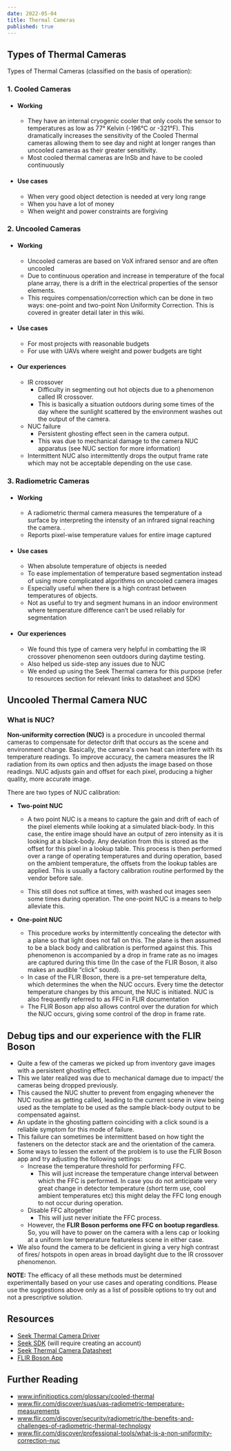 ```yaml
---
date: 2022-05-04
title: Thermal Cameras
published: true
---
```

## Types of Thermal Cameras
Types of Thermal Cameras (classified on the basis of operation):

### 1. Cooled Cameras
- #### Working
  - They have an internal cryogenic cooler that only cools the sensor to temperatures as low as 77° Kelvin (-196°C or -321°F). This dramatically increases the sensitivity of the Cooled Thermal cameras allowing them to see day and night at longer ranges than uncooled cameras as their greater sensitivity.
  - Most cooled thermal cameras are InSb and have to be cooled continuously

- #### Use cases
  - When very good object detection is needed at very long range
  - When you have a lot of money
  - When weight and power constraints are forgiving

### 2. Uncooled Cameras
- #### Working
  - Uncooled cameras are based on VoX infrared sensor and are often uncooled 
  - Due to continuous operation and increase in temperature of the focal plane array, there is a drift in the electrical properties of the sensor elements.
  - This requires compensation/correction which can be done in two ways: one-point and two-point Non Uniformity Correction. This is covered in greater detail later in this wiki.

- #### Use cases
  - For most projects with reasonable budgets
  - For use with UAVs where weight and power budgets are tight

- #### Our experiences
  - IR crossover
    - Difficulty in segmenting out hot objects due to a phenomenon called IR crossover.
    - This is basically a situation outdoors during some times of the day where the sunlight scattered by the environment washes out the output of the camera.
  - NUC failure
    - Persistent ghosting effect seen in the camera output.
    - This was due to mechanical damage to the camera NUC apparatus (see NUC section for more information)
  - Intermittent NUC also intermittently drops the output frame rate which may not be acceptable depending on the use case.

### 3. Radiometric Cameras
- #### Working 
  - A radiometric thermal camera measures the temperature of a surface by interpreting the intensity of an infrared signal reaching the camera. .
  - Reports pixel-wise temperature values for entire image captured

- #### Use cases
  - When absolute temperature of objects is needed
  - To ease implementation of temperature based segmentation instead of using more complicated algorithms on uncooled camera images
  - Especially useful when there is a high contrast between temperatures of objects.
  - Not as useful to try and segment humans in an indoor environment where temperature difference can’t be used reliably for segmentation

- #### Our experiences
  - We found this type of camera very helpful in combatting the IR crossover phenomenon seen outdoors during daytime testing.
  - Also helped us side-step any issues due to NUC
  - We ended up using the Seek Thermal camera for this purpose (refer to resources section for relevant links to datasheet and SDK)

## Uncooled Thermal Camera NUC

### What is NUC?

**Non-uniformity correction (NUC)** is a procedure in uncooled thermal cameras to compensate for detector drift that occurs as the scene and environment change. Basically, the camera's own heat can interfere with its temperature readings. To improve accuracy, the camera measures the IR radiation from its own optics and then adjusts the image based on those readings. NUC adjusts gain and offset for each pixel, producing a higher quality, more accurate image.

There are two types of NUC calibration:
- **Two-point NUC**

  - A two point NUC is a means to capture the gain and drift of each of the pixel elements while looking at a simulated black-body. In this case, the entire image should have an output of zero intensity as it is looking at a black-body. Any deviation from this is stored as the offset for this pixel in a lookup table. This process is then performed over a range of operating temperatures and during operation, based on the ambient temperature, the offsets from the lookup tables are applied. This is usually a factory calibration routine performed by the vendor before sale.

  - This still does not suffice at times, with washed out images seen some times during operation. The one-point NUC is a means to help alleviate this. 


- **One-point NUC**

  - This procedure works by intermittently concealing the detector with a plane so that light does not fall on this. The plane is then assumed to be a black body and calibration is performed against this. This phenomenon is accompanied by a drop in frame rate as no images are captured during this time (In the case of the FLIR Boson, it also makes an audible “click” sound).
  - In case of the FLIR Boson, there is a pre-set temperature delta, which determines the when the NUC occurs. Every time the detector temperature changes by this amount, the NUC is initiated. NUC is also frequently referred to as FFC in FLIR documentation
  - The FLIR Boson app also allows control over the duration for which the NUC occurs, giving some control of the drop in frame rate.

## Debug tips and our experience with the FLIR Boson
- Quite a few of the cameras we picked up from inventory gave images with a persistent ghosting effect.
- This we later realized was due to mechanical damage due to impact/ the cameras being dropped previously.
- This caused the NUC shutter to prevent from engaging whenever the NUC routine as getting called, leading to the current scene in view being used as the template to be used as the sample black-body output to be compensated against.
- An update in the ghosting pattern coinciding with a click sound is a reliable symptom for this mode of failure.
- This failure can sometimes be intermittent based on how tight the fasteners on the detector stack are and the orientation of the camera.
- Some ways to lessen the extent of the problem is to use the FLIR Boson app and try adjusting the following settings:
  - Increase the temperature threshold for performing FFC.
    - This will just increase the temperature change interval between which the FFC is performed. In case you do not anticipate very great change in detector temperature (short term use, cool ambient temperatures etc) this might delay the FFC long enough to not occur during operation.
  - Disable FFC altogether
    - This will just never initiate the FFC process.
  - However, the **FLIR Boson performs one FFC on bootup regardless**. So, you will have to power on the camera with a lens cap or looking at a uniform low temperature featureless scene in either case.
- We also found the camera to be deficient in giving a very high contrast of fires/ hotspots in open areas in broad daylight due to the IR crossover phenomenon.

**NOTE:** The efficacy of all these methods must be determined experimentally based on your use cases and operating conditions. Please use the suggestions above only as a list of possible options to try out and not a prescriptive solution.

## Resources
- [Seek Thermal Camera Driver](https://github.com/howde-robotics/seek_driver)
- [Seek SDK](https://developer.thermal.com/support/home) (will require creating an account)
- [Seek Thermal Camera Datasheet](https://www.digikey.com/en/products/detail/seek-thermal/S304SP/10492240)
- [FLIR Boson App](https://www.flir.com/support/products/boson/#Downloads)

## Further Reading
- www.infinitioptics.com/glossary/cooled-thermal
- www.flir.com/discover/suas/uas-radiometric-temperature-measurements
- www.flir.com/discover/security/radiometric/the-benefits-and-challenges-of-radiometric-thermal-technology
- www.flir.com/discover/professional-tools/what-is-a-non-uniformity-correction-nuc
